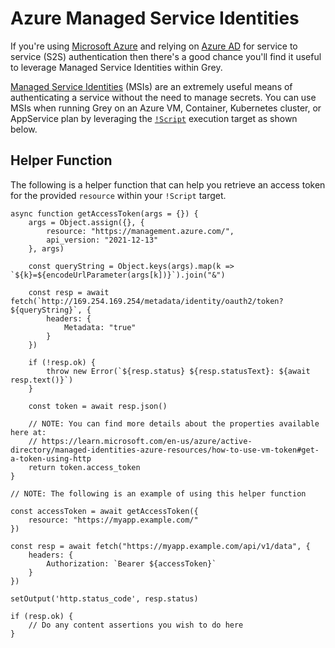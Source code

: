 # Azure Managed Service Identities
If you're using [Microsoft Azure](https://azure.microsoft.com) and relying on
[Azure AD](https://azure.microsoft.com/en-us/products/active-directory) for
service to service (S2S) authentication then there's a good chance you'll
find it useful to leverage Managed Service Identities within Grey.

[Managed Service Identities](https://learn.microsoft.com/en-us/azure/active-directory/managed-identities-azure-resources/overview)
(MSIs) are an extremely useful means of authenticating a service without the
need to manage secrets. You can use MSIs when running Grey on an Azure VM,
Container, Kubernetes cluster, or AppService plan by leveraging the
[`!Script`](../targets/script.md) execution target as shown below.

## Helper Function
The following is a helper function that can help you retrieve an access token
for the provided `resource` within your `!Script` target.

```js{1-24}
async function getAccessToken(args = {}) {
    args = Object.assign({}, {
        resource: "https://management.azure.com/",
        api_version: "2021-12-13"
    }, args)

    const queryString = Object.keys(args).map(k => `${k}=${encodeUrlParameter(args[k])}`).join("&")

    const resp = await fetch(`http://169.254.169.254/metadata/identity/oauth2/token?${queryString}`, {
        headers: {
            Metadata: "true"
        }
    })

    if (!resp.ok) {
        throw new Error(`${resp.status} ${resp.statusText}: ${await resp.text()}`)
    }

    const token = await resp.json()

    // NOTE: You can find more details about the properties available here at:
    // https://learn.microsoft.com/en-us/azure/active-directory/managed-identities-azure-resources/how-to-use-vm-token#get-a-token-using-http
    return token.access_token
}

// NOTE: The following is an example of using this helper function

const accessToken = await getAccessToken({
    resource: "https://myapp.example.com/"
})

const resp = await fetch("https://myapp.example.com/api/v1/data", {
    headers: {
        Authorization: `Bearer ${accessToken}`
    }
})

setOutput('http.status_code', resp.status)

if (resp.ok) {
    // Do any content assertions you wish to do here
}
```
